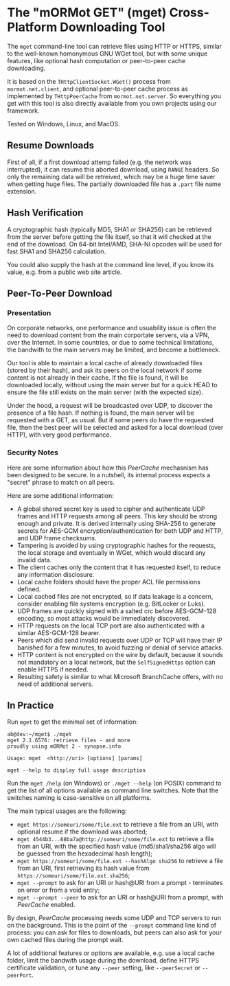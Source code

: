 # The "mORMot GET" (mget) Cross-Platform Downloading Tool

The `mget` command-line tool can retrieve files using HTTP or HTTPS, similar to the well-known homonymous GNU WGet tool, but with some unique features, like optional hash computation or peer-to-peer cache downloading. 

It is based on the `THttpClientSocket.WGet()` process from `mormot.net.client`, and optional peer-to-peer cache process as implemented by `THttpPeerCache` from `mormot.net.server`. So everything you get with this tool is also directly available from you own projects using our framework.

Tested on Windows, Linux, and MacOS.

## Resume Downloads

First of all, if a first download attemp failed (e.g. the network was interrupted), it can resume this aborted download, using `RANGE` headers. So only the remaining data will be retreived, which may be a huge time saver when getting huge files. The partially downloaded file has a `.part` file name extension.

## Hash Verification

A cryptographic hash (typically MD5, SHA1 or SHA256) can be retrieved from the server before getting the file itself, so that it will checked at the end of the download. On 64-bit Intel/AMD, SHA-NI opcodes will be used for fast SHA1 and SHA256 calculation.

You could also supply the hash at the command line level, if you know its value, e.g. from a public web site article.

## Peer-To-Peer Download

### Presentation

On corporate networks, one performance and usuability issue is often the need to download content from the main corportate servers, via a VPN, over the Internet. In some countries, or due to some technical limitations, the bandwith to the main servers may be limited, and become a bottleneck.

Our tool is able to maintain a local cache of already downloaded files (stored by their hash), and ask its peers on the local network if some content is not already in their cache. If the file is found, it will be downloaded locally, without using the main server but for a quick HEAD to ensure the file still exists on the main server (with the expected size).

Under the hood, a request will be broadcasted over UDP, to discover the presence of a file hash. If nothing is found, the main server will be requested with a GET, as usual. But if some peers do have the requested file, then the best peer will be selected and asked for a local download (over HTTP), with very good performance.

### Security Notes

Here are some information about how this *PeerCache* mechasnism has been designed to be secure.
In a nutshell, its internal process expects a "secret" phrase to match on all peers.

Here are some additional information:
- A global shared secret key is used to cipher and authenticate UDP frames and HTTP requests among all peers. This key should be strong enough and private. It is derived internally using SHA-256 to generate secrets for AES-GCM encryption/authentication for both UDP and HTTP, and UDP frame checksums.
- Tampering is avoided by using cryptographic hashes for the requests, the local storage and eventually in WGet, which would discard any invalid data.
- The client caches only the content that it has requested itself, to reduce any information disclosure.
- Local cache folders should have the proper ACL file permissions defined.
- Local cached files are not encrypted, so if data leakage is a concern, consider enabling file systems encryption (e.g. BitLocker or Luks).
- UDP frames are quickly signed with a salted crc before AES-GCM-128 encoding, so most attacks would be immediately discovered.
- HTTP requests on the local TCP port are also authenticated with a similar AES-GCM-128 bearer.
- Peers which did send invalid requests over UDP or TCP will have their IP banished for a few minutes, to avoid fuzzing or denial of service attacks.
- HTTP content is not encrypted on the wire by default, because it sounds not mandatory on a local network, but the `SelfSignedHttps` option can enable HTTPS if needed.
- Resulting safety is similar to what Microsoft BranchCache offers, with no need of additional servers.

## In Practice

Run `mget` to get the minimal set of information:

```
ab@dev:~/mget$ ./mget
mget 2.1.6576: retrieve files - and more
proudly using mORMot 2 - synopse.info

Usage: mget  <http://uri> [options] [params]

mget --help to display full usage description
```

Run the `mget /help` (on Windows) or `./mget --help` (on POSIX) command to get the list of all options available as command line switches. Note that the switches naming is case-sensitive on all platforms.

The main typical usages are the following:

- `mget https://someuri/some/file.ext` to retrieve a file from an URI, with optional resume if the download was aborted;
- `mget 4544b3...68ba7a@http://someuri/some/file.ext` to retrieve a file from an URI, with the specified hash value (md5/sha1/sha256 algo will be guessed from the hexadecimal hash length);
- `mget https://someuri/some/file.ext --hashAlgo sha256` to retrieve a file from an URI, first retrieving its hash value from `https://someuri/some/file.ext.sha256`;
- `mget --prompt` to ask for an URI or hash@URI from a prompt - terminates on error or from a void entry;
- `mget --prompt --peer` to ask for an URI or hash@URI from a prompt, with *PeerCache* enabled.

By design, *PeerCache* processing needs some UDP and TCP servers to run on the background. This is the point of the `--prompt` command line kind of process: you can ask for files to downloads, but peers can also ask for your own cached files during the prompt wait.

A lot of additional features or options are available, e.g. use a local cache folder, limit the bandwith usage during the download, define HTTPS certificate validation, or tune any `--peer` setting, like `--peerSecret` or `--peerPort`.
